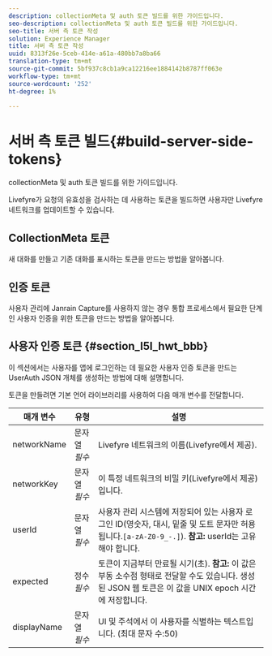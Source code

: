 ```yaml
---
description: collectionMeta 및 auth 토큰 빌드를 위한 가이드입니다.
seo-description: collectionMeta 및 auth 토큰 빌드를 위한 가이드입니다.
seo-title: 서버 측 토큰 작성
solution: Experience Manager
title: 서버 측 토큰 작성
uuid: 8313f26e-5ceb-414e-a61a-480bb7a8ba66
translation-type: tm+mt
source-git-commit: 5bf937c8cb1a9ca12216ee1884142b8787ff063e
workflow-type: tm+mt
source-wordcount: '252'
ht-degree: 1%

---
```



# 서버 측 토큰 빌드{#build-server-side-tokens}

collectionMeta 및 auth 토큰 빌드를 위한 가이드입니다.

Livefyre가 요청의 유효성을 검사하는 데 사용하는 토큰을 빌드하면 사용자만 Livefyre 네트워크를 업데이트할 수 있습니다.

## CollectionMeta 토큰

새 대화를 만들고 기존 대화를 표시하는 토큰을 만드는 방법을 알아봅니다.

## 인증 토큰

사용자 관리에 Janrain Capture를 사용하지 않는 경우 통합 프로세스에서 필요한 단계인 사용자 인증을 위한 토큰을 만드는 방법을 알아봅니다.

## 사용자 인증 토큰 {#section_l5l_hwt_bbb}

이 섹션에서는 사용자를 앱에 로그인하는 데 필요한 사용자 인증 토큰을 만드는 UserAuth JSON 개체를 생성하는 방법에 대해 설명합니다.

토큰을 만들려면 기본 언어 라이브러리를 사용하여 다음 매개 변수를 전달합니다.

| 매개 변수 | 유형 | 설명 |
|---|---|---|
| networkName | 문자열 *필수* | Livefyre 네트워크의 이름(Livefyre에서 제공). |
| networkKey | 문자열 *필수* | 이 특정 네트워크의 비밀 키(Livefyre에서 제공)입니다. |
| userId | 문자열 *필수* | 사용자 관리 시스템에 저장되어 있는 사용자 로그인 ID(영숫자, 대시, 밑줄 및 도트 문자만 허용됩니다.`[a-zA-Z0-9_-.]`). **참고:** userId는 고유해야 합니다. |
| expected | 정수 *필수* | 토큰이 지금부터 만료될 시기(초). **참고:** 이 값은 부동 소수점 형태로 전달할 수도 있습니다. 생성된 JSON 웹 토큰은 이 값을 UNIX epoch 시간에 저장합니다. |
| displayName | 문자열 *필수* | UI 및 주석에서 이 사용자를 식별하는 텍스트입니다. (최대 문자 수:50) |

